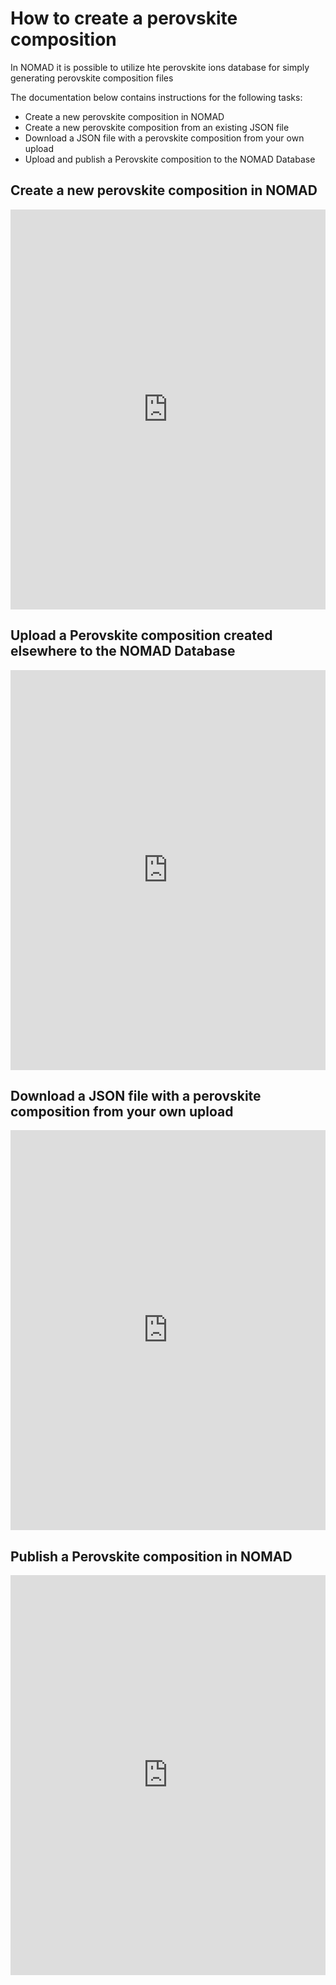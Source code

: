 # How to create a perovskite composition
In NOMAD it is possible to utilize hte perovskite ions database for simply generating perovskite composition files

The documentation below contains instructions for the following tasks:

- Create a new perovskite composition in NOMAD
- Create a new perovskite composition from an existing JSON file
- Download a JSON file with a perovskite composition from your own upload
- Upload and publish a Perovskite composition to the NOMAD Database



<!-- A standarized perovskite composition entry can be created using the ions database.
To create one you would need to follow the steps below in which we will create a Cs<sub>0.05</sub>FA<sub>0.76</sub>MA<sub>0.16</sub>PbBr<sub>1.5</sub>I<sub>1.5</sub>
composition entry: -->

<!-- <iframe src="https://scribehow.com/embed/How_to_Create_a_New_Perovskite_Composition_Upload__HdNr9pn5S_2jFM5Ii4FYkA?removeLogo=true" width="100%" height="640" allowfullscreen frameborder="0"></iframe> -->


## Create a new perovskite composition in NOMAD
<iframe src="https://scribehow.com/shared/Create_a_perovskite_composition_file_in_NOMAD__vKN4StPRTfSEHLIDEYB2Dg" width="100%" height="640" allowfullscreen frameborder="0"></iframe>

## Upload a Perovskite composition created elsewhere to the NOMAD Database
<iframe src="https://scribehow.com/shared/Create_a_perovskite_composition_from_file__4eYs7X3_Seili_MUsb7v2w" width="100%" height="640" allowfullscreen frameborder="0"></iframe>

## Download a JSON file with a perovskite composition from your own upload
<iframe src="https://scribehow.com/shared/Download_a_JSON_file_with_a_perovksite_composition_from_own_upload__sT5TFXMWQw-XOn9zacWOzA" width="100%" height="640" allowfullscreen frameborder="0"></iframe>


## Publish a Perovskite composition in NOMAD 
<iframe src="https://scribehow.com/shared/How_To_Publish_Data_on_NOMAD__RZKTrs-1RcmQ49VcsJ1dRQ" width="100%" height="640" allowfullscreen frameborder="0"></iframe>




